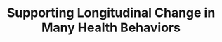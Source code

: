 ---
name: "Supporting Longitudinal Change In Many Health"
title: "Supporting Longitudinal Change in Many Health Behaviors"
project: null
event: "ACM SIGCHI Conference on Human Factors in Computing Systems (CHI)"
authors:
- name: "Ren, J."
- name: "Schulman, D."
- name: "Jack, B."
- name: "Bickmore, T."
year: 2014
resources:
- name: "CHI13 PCC"
  src: "CHI13.PCC.pdf"
external_url: null
draft: false
---